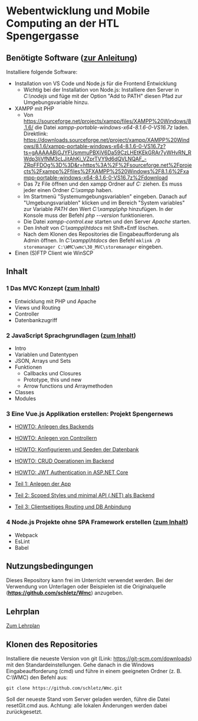 # Webentwicklung und Mobile Computing an der HTL Spengergasse

## Benötigte Software ([zur Anleitung](Software_Installation.md))

Installiere folgende Software:

- Installation von VS Code und Node.js für die Frontend Entwicklung
  - Wichtig bei der Installation von Node.js: Installiere den Server in *C:\nodejs* und füge
    mit der Option "Add to PATH" diesen Pfad zur Umgebungsvariable hinzu.
- XAMPP mit PHP
  - Von https://sourceforge.net/projects/xampp/files/XAMPP%20Windows/8.1.6/ die
    Datei *xampp-portable-windows-x64-8.1.6-0-VS16.7z* laden.
    Direktlink: https://downloads.sourceforge.net/project/xampp/XAMPP%20Windows/8.1.6/xampp-portable-windows-x64-8.1.6-0-VS16.7z?ts=gAAAAABjGJYFUsmmuPBXjV6Da59CzLHEtKEkGRAr7yWHvRN_RWdp3ljVfNM3cLJitAhKi_VZprTVY9d6dQVLNQAF_-ZRpFFDOg%3D%3D&r=https%3A%2F%2Fsourceforge.net%2Fprojects%2Fxampp%2Ffiles%2FXAMPP%2520Windows%2F8.1.6%2Fxampp-portable-windows-x64-8.1.6-0-VS16.7z%2Fdownload
  - Das 7z File öffnen und den xampp Ordner auf *C:* ziehen. Es muss jeder einen Ordner *C:\xampp*
    haben.
  - Im Startmenü "Systemumgebungsvariablen" eingeben. Danach auf "Umgebungsvariablen" klicken und
    im Bereich "System variables" zur Variable *PATH* den Wert *C:\xampp\php* hinzufügen. In
    der Konsole muss der Befehl *php --version* funktionieren.
  - Die Datei *xampp-control.exe* starten und den Server *Apache* starten.
  - Den *Inhalt* von *C:\xampp\htdocs* mit Shift+Entf löschen.
  - Nach dem Klonen des Repositories die Eingabeaufforderung als Admin öffnen. In
    *C:\xampp\htdocs* den Befehl
    `mklink /D storemanager C:\WMC\wmc\30_MVC\storemanager`
    eingeben.
- Einen (S)FTP Client wie WinSCP

## Inhalt 

### 1 Das MVC Konzept ([zum Inhalt](30_MVC))

- Entwicklung mit PHP und Apache
- Views und Routing
- Controller
- Datenbankzugriff

### 2 JavaScript Sprachgrundlagen ([zum Inhalt](31_JavaScript))

- Intro
- Variablen und Datentypen
- JSON, Arrays und Sets
- Funktionen
  - Callbacks und Closures
  - Prototype, this und new
  - Arrow functions und Arraymethoden
- Classes
- Modules

### 3 Eine Vue.js Applikation erstellen: Projekt Spengernews

- [HOWTO: Anlegen des Backends](32_Vuejs/01_Backend.md)
- [HOWTO: Anlegen von Controllern](32_Vuejs/02_Controller.md)
- [HOWTO: Konfigurieren und Seeden der Datenbank](32_Vuejs/03_Database.md)
- [HOWTO: CRUD Operationen im Backend](32_Vuejs/04_Crud.md)
- [HOWTO: JWT Authentication in ASP.NET Core](32_Vuejs/05_JwtAuthentication.md)

- [Teil 1: Anlegen der App](32_Vuejs/Teil01)
- [Teil 2: Scoped Styles und minimal API (.NET) als Backend](32_Vuejs/Teil02)
- [Teil 3: Clientseitiges Routing und DB Anbindung](32_Vuejs/Teil03)

### 4 Node.js Projekte ohne SPA Framework erstellen ([zum Inhalt](33_Webpack))

- Webpack
- EsLint
- Babel

## Nutzungsbedingungen

Dieses Repository kann frei im Unterricht verwendet werden. Bei der Verwendung von Unterlagen
oder Beispielen ist die Originalquelle (**https://github.com/schletz/Wmc**) anzugeben.

## Lehrplan

[Zum Lehrplan](Lehrplan.md)

## Klonen des Repositories
Installiere die neueste Version von git (Link: https://git-scm.com/downloads) mit den Standardeinstellungen. Gehe danach in die Windows Eingabeaufforderung (cmd) und führe in einem geeigneten Ordner (z. B. C:\WMC) den Befehl aus:
```
git clone https://github.com/schletz/Wmc.git
```

Soll der neueste Stand vom Server geladen werden, führe die Datei resetGit.cmd aus. Achtung: alle lokalen Änderungen werden dabei zurückgesetzt.

